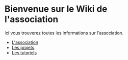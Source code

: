# Bienvenue sur le Wiki de l'association

Ici vous trouverez toutes les informations sur l'association.

- [L'association](association/index.md)
- [Les projets](projets/index.md)
- [Les tutoriels](tutoriels/index.md)

